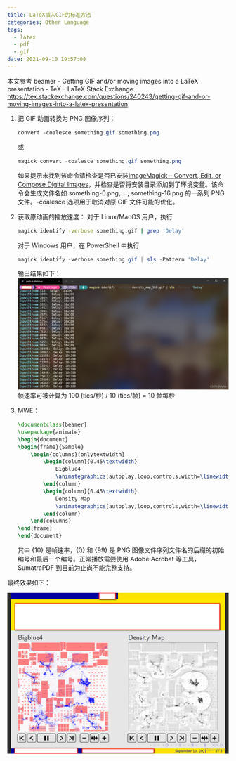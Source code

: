 ```yaml
---
title: LaTeX插入GIF的标准方法
categories: Other Language
tags:
  - latex
  - pdf
  - gif
date: 2021-09-10 19:57:08
---
```


本文参考
beamer - Getting GIF and/or moving images into a LaTeX presentation - TeX - LaTeX Stack Exchange
https://tex.stackexchange.com/questions/240243/getting-gif-and-or-moving-images-into-a-latex-presentation

1. 把 GIF 动画转换为 PNG 图像序列：
   ```powershell
   convert -coalesce something.gif something.png
   ```

   或

   ```powershell
   magick convert -coalesce something.gif something.png
   ```

   如果提示未找到该命令请检查是否已安装[ImageMagick – Convert, Edit, or Compose Digital Images](https://imagemagick.org/index.php)，并检查是否将安装目录添加到了环境变量。该命令会生成文件名如 something-0.png, ..., something-16.png 的一系列 PNG 文件。-coalesce 选项用于取消对原 GIF 文件可能的优化。

2. 获取原动画的播放速度：
   对于 Linux/MacOS 用户，执行

   ```bash
   magick identify -verbose something.gif | grep 'Delay'
   ```

   对于 Windows 用户，在 PowerShell 中执行
   ```powershell
   magick identify -verbose something.gif | sls -Pattern 'Delay'
   ```

   输出结果如下：![img](2021-09/20210910194900482.png)
   帧速率可被计算为 100 (tics/秒) / 10 (tics/帧) = 10 帧每秒

3. MWE：
   ```latex
   \documentclass{beamer}
   \usepackage{animate}
   \begin{document}
   \begin{frame}{Sample}
       \begin{columns}[onlytextwidth]
           \begin{column}{0.45\textwidth}
               Bigblue4
               \animategraphics[autoplay,loop,controls,width=\linewidth]{10}{bigblue4-nofiller_SLD/bigblue4-nofiller_SLD-}{0}{99}
           \end{column}
           \begin{column}{0.45\textwidth}
               Density Map
               \animategraphics[autoplay,loop,controls,width=\linewidth]{10}{density_map_SLD/density_map_SLD-}{0}{99}
           \end{column}
       \end{columns}
   \end{frame}
   \end{document}
   ```
   
   其中 {10} 是帧速率，{0} 和 {99} 是 PNG 图像文件序列文件名的后缀的初始编号和最后一个编号。正常播放需要使用 Adobe Acrobat 等工具，SumatraPDF 到目前为止尚不能完整支持。

最终效果如下：

![img](2021-09/20210910195450759.png)
